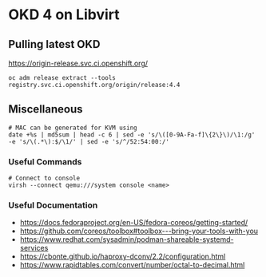 # OKD 4 on Libvirt

## Pulling latest OKD

https://origin-release.svc.ci.openshift.org/

```oc adm release extract --tools registry.svc.ci.openshift.org/origin/release:4.4```

## Miscellaneous

```
# MAC can be generated for KVM using
date +%s | md5sum | head -c 6 | sed -e 's/\([0-9A-Fa-f]\{2\}\)/\1:/g' -e 's/\(.*\):$/\1/' | sed -e 's/^/52:54:00:/'
```

### Useful Commands

```
# Connect to console
virsh --connect qemu:///system console <name>
```

### Useful Documentation

* https://docs.fedoraproject.org/en-US/fedora-coreos/getting-started/
* https://github.com/coreos/toolbox#toolbox---bring-your-tools-with-you
* https://www.redhat.com/sysadmin/podman-shareable-systemd-services
* https://cbonte.github.io/haproxy-dconv/2.2/configuration.html
* https://www.rapidtables.com/convert/number/octal-to-decimal.html


